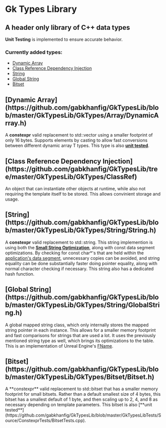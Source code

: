 # Gk Types Library
## A header only library of C++ data types

**Unit Testing** is implemented to ensure accurate behavior.

<h3>Currently added types:</h3>

- [Dynamic Array](https://github.com/gabkhanfig/GkTypesLib/blob/master/GkTypesLib/GkTypes/Array/DynamicArray.h)
- [Class Reference Dependency Injection](https://github.com/gabkhanfig/GkTypesLib/tree/master/GkTypesLib/GkTypes/ClassRef)
- [String](https://github.com/gabkhanfig/GkTypesLib/blob/master/GkTypesLib/GkTypes/String/String.h)
- [Global String](https://github.com/gabkhanfig/GkTypesLib/blob/master/GkTypesLib/GkTypes/String/GlobalString.h)
- [Bitset](https://github.com/gabkhanfig/GkTypesLib/blob/master/GkTypesLib/GkTypes/Bitset/Bitset.h)

<h2>[Dynamic Array](https://github.com/gabkhanfig/GkTypesLib/blob/master/GkTypesLib/GkTypes/Array/DynamicArray.h)</h2>

A **constexpr** valid replacement to std::vector using a smaller footprint of only 16 bytes. Supports elements by casting to allow fast conversions between different dynamic array T types. This type is also [**unit tested**](https://github.com/gabkhanfig/GkTypesLib/blob/master/GkTypesLibTests/Source/ConstexprTests/DynamicArrayTests.cpp).

<h2>[Class Reference Dependency Injection](https://github.com/gabkhanfig/GkTypesLib/tree/master/GkTypesLib/GkTypes/ClassRef)</h2>

An object that can instantiate other objects at runtime, while also not requiring the template itself to be stored. This allows convinient storage and usage.

<h2>[String](https://github.com/gabkhanfig/GkTypesLib/blob/master/GkTypesLib/GkTypes/String/String.h)</h2>

A **constexpr** valid replacement to std::string. This string implemention is using both the [**Small String Optimization**](https://blogs.msmvps.com/gdicanio/2016/11/17/the-small-string-optimization/), along with const data segment optimizations. By checking for const char*'s that are held within the [application's data segment](https://en.wikipedia.org/wiki/Data_segment), unnecessary copies can be avoided, and string equality can be done substantially faster doing pointer equality, along with normal character checking if necessary. This string also has a dedicated hash function.

<h2>[Global String](https://github.com/gabkhanfig/GkTypesLib/blob/master/GkTypesLib/GkTypes/String/GlobalString.h)</h2>

A global mapped string class, which only internally stores the mapped string pointer in each instance. This allows for a smaller memory footprint and fast comparisons for strings that are used a lot. It uses the previously mentioned string type as well, which brings its optimizations to the table. This is an implementation of Unreal Engine's [FName](https://docs.unrealengine.com/4.27/en-US/ProgrammingAndScripting/ProgrammingWithCPP/UnrealArchitecture/StringHandling/FName/).

<h2>[Bitset](https://github.com/gabkhanfig/GkTypesLib/blob/master/GkTypesLib/GkTypes/Bitset/Bitset.h)</h2>
A **constexpr** valid replacement to std::bitset that has a smaller memory footprint for small bitsets. Rather than a default smallest size of 4 bytes, this bitset has a smallest default of 1 byte, and then scaling up to 2, 4, and 8 as necessary depending on template parameters. This bitset is also [**unit tested**](https://github.com/gabkhanfig/GkTypesLib/blob/master/GkTypesLibTests/Source/ConstexprTests/BitsetTests.cpp).